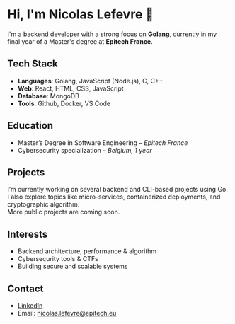 # Hi, I'm Nicolas Lefevre 👋

I'm a backend developer with a strong focus on **Golang**, currently in my final year of a Master's degree at **Epitech France**.

## Tech Stack

- **Languages**: Golang, JavaScript (Node.js), C, C++
- **Web**: React, HTML, CSS, JavaScript
- **Database**: MongoDB
- **Tools**: Github, Docker, VS Code

## Education

- Master’s Degree in Software Engineering – *Epitech France*
- Cybersecurity specialization – *Belgium, 1 year*

## Projects

I’m currently working on several backend and CLI-based projects using Go.  
I also explore topics like micro-services, containerized deployments, and cryptographic algorithm.  
More public projects are coming soon.

## Interests

- Backend architecture, performance & algorithm
- Cybersecurity tools & CTFs
- Building secure and scalable systems

## Contact

- [LinkedIn](www.linkedin.com/in/nicolas-lefevre-290b7023a)
- Email: nicolas.lefevre@epitech.eu
